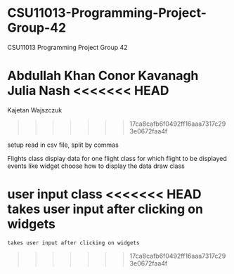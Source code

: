 # CSU11013-Programming-Project-Group-42
CSU11013 Programming Project Group 42

Abdullah Khan
Conor Kavanagh
Julia Nash
<<<<<<< HEAD
=======
Kajetan Wajszczuk
>>>>>>> 17ca8cafb6f0492ff16aaa7317c293e0672faa4f

setup
    read in csv file, split by commas

Flights class
    display data for one flight
class for which flight to be displayed
    events like widget
    choose how to display the data
draw class

user input class
<<<<<<< HEAD
    takes user input after clicking on widgets
=======
    takes user input after clicking on widgets
>>>>>>> 17ca8cafb6f0492ff16aaa7317c293e0672faa4f
